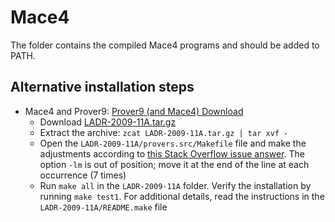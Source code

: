 # Mace4 

The folder contains the compiled Mace4 programs and should be added to PATH. 

## Alternative installation steps

- Mace4 and Prover9: [Prover9 (and Mace4) Download](https://www.cs.unm.edu/~mccune/prover9/download/)
    - Download [LADR-2009-11A.tar.gz](https://www.cs.unm.edu/~mccune/prover9/download/LADR-2009-11A.tar.gz)
    - Extract the archive: `zcat LADR-2009-11A.tar.gz | tar xvf -`
    - Open the `LADR-2009-11A/provers.src/Makefile` file and make the adjustments according to [this Stack Overflow issue answer](https://stackoverflow.com/a/70395714). The option `-lm` is out of position; move it at the end of the line at each occurrence (7 times)
    - Run `make all` in the `LADR-2009-11A` folder. Verify the installation by running `make test1`. For additional details, read the instructions in the `LADR-2009-11A/README.make` file

